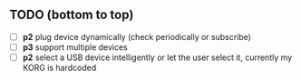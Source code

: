 ## TODO (bottom to top)

- [ ] **p2** plug device dynamically (check periodically or subscribe)
- [ ] **p3** support multiple devices
- [ ] **p2** select a USB device intelligently or let the user select it, currently my KORG is hardcoded
